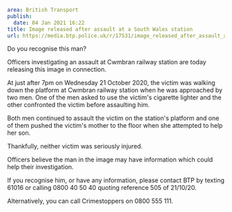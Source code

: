 ```yaml
area: British Transport
publish:
  date: 04 Jan 2021 16:22
title: Image released after assault at a South Wales station
url: https://media.btp.police.uk/r/17531/image_released_after_assault_at_a_south_wales_sta
```

Do you recognise this man?

Officers investigating an assault at Cwmbran railway station are today releasing this image in connection.

At just after 7pm on Wednesday 21 October 2020, the victim was walking down the platform at Cwmbran railway station when he was approached by two men. One of the men asked to use the victim's cigarette lighter and the other confronted the victim before assaulting him.

Both men continued to assault the victim on the station's platform and one of them pushed the victim's mother to the floor when she attempted to help her son.

Thankfully, neither victim was seriously injured.

Officers believe the man in the image may have information which could help their investigation.

If you recognise him, or have any information, please contact BTP by texting 61016 or calling 0800 40 50 40 quoting reference 505 of 21/10/20.

Alternatively, you can call Crimestoppers on 0800 555 111.
